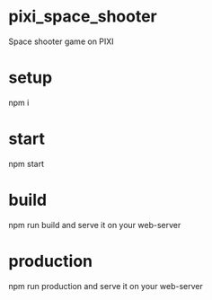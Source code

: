 # pixi_space_shooter
Space shooter game on PIXI

# setup
npm i

# start
npm start

# build
npm run build
and serve it on your web-server

# production
npm run production
and serve it on your web-server
